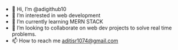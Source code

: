 - 👋 Hi, I’m @adigithub10
- 👀 I’m interested in web development
- 🌱 I’m currently learning MERN STACK
- 💞️ I’m looking to collaborate on web dev projects to solve real time problems.
- 📫 How to reach me aditisr1074@gmail.com


<!---
adigithub10/adigithub10 is a ✨ special ✨ repository because its `README.md` (this file) appears on your GitHub profile.
You can click the Preview link to take a look at your changes.
--->
